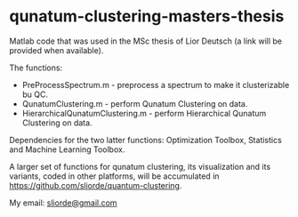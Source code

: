 # qunatum-clustering-masters-thesis
Matlab code that was used in the MSc thesis of Lior Deutsch (a link will be provided when available).


The functions: 

* PreProcessSpectrum.m - preprocess a spectrum to make it clusterizable bu QC.
* QunatumClustering.m - perform Qunatum Clustering on data.
* HierarchicalQunatumClustering.m - perform Hierarchical Qunatum Clustering on data.
	
Dependencies for the two latter functions:  Optimization Toolbox, Statistics and Machine Learning Toolbox.
	
	
A larger set of functions for qunatum clustering, its visualization and its variants, coded in other platforms, will be accumulated in https://github.com/sliorde/quantum-clustering.


My email: sliorde@gmail.com
